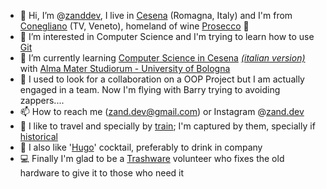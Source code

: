 - 👋 Hi, I’m @[zanddev](http://bitly.com/98K8eH), I live in [Cesena](https://en.wikipedia.org/wiki/Cesena) (Romagna, Italy) and I'm from [Conegliano](https://en.wikipedia.org/wiki/Conegliano) (TV, Veneto), homeland of wine [Prosecco](https://www.prosecco.wine/en/territory) 🥂
- 👀 I’m interested in Computer Science and I'm trying to learn how to use [Git](https://en.wikipedia.org/wiki/Git)
- 🌱 I’m currently learning [Computer Science in Cesena](https://corsi.unibo.it/1cycle/ComputerScienceEngineering) *[(italian version)](https://corsi.unibo.it/laurea/IngegneriaScienzeInformatiche)* with [Alma Mater Studiorum - University of Bologna](https://www.unibo.it/en/)
- 💞️ I used to look for a collaboration on a OOP Project but I am actually engaged in a team. Now I'm flying with Barry trying to avoiding zappers....
- 📫 How to reach me (zand.dev@gmail.com) or Instagram @[zand.dev](https://instagram.com/zand.dev/)
- 🚃 I like to travel and specially by [train](https://www.trenitalia.it/); I'm captured by them, specially if [historical](https://www.fondazionefs.it)
- 🍷 I also like '[Hugo](https://en.wikipedia.org/wiki/Hugo_(cocktail))' cocktail, preferably to drink in company
- 💻 Finally I'm glad to be a [Trashware](https://www.trashwarecesena.it/) volunteer who fixes the old hardware to give it to those who need it
<!---
zanddev/zanddev is a ✨ special ✨ repository because its `README.md` (this file) appears on your GitHub profile.
You can click the Preview link to take a look at your changes.
--->
